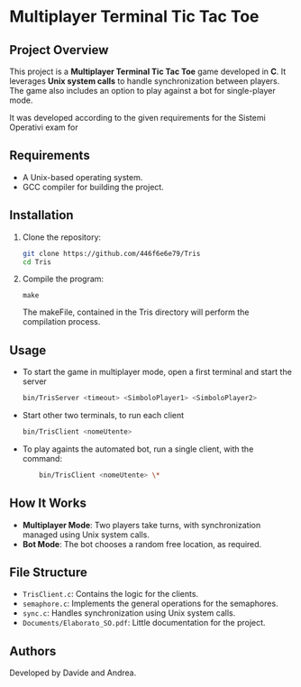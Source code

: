# Multiplayer Terminal Tic Tac Toe

## Project Overview
This project is a **Multiplayer Terminal Tic Tac Toe** game developed in **C**. It leverages **Unix system calls** to handle synchronization between players. The game also includes an option to play against a bot for single-player mode. 

It was developed according to the given requirements for the Sistemi Operativi exam for

## Requirements
- A Unix-based operating system.
- GCC compiler for building the project.

## Installation
1. Clone the repository:
    ```bash
    git clone https://github.com/446f6e6e79/Tris
    cd Tris
    ```
2. Compile the program:
    ```
    make
    ```
    The makeFile, contained in the Tris directory will perform the compilation process.

## Usage
- To start the game in multiplayer mode, open a first terminal and start the server
    ```bash
    bin/TrisServer <timeout> <SimboloPlayer1> <SimboloPlayer2>
    ```
- Start other two terminals, to run each client
    ```bash
    bin/TrisClient <nomeUtente>
    ```
- To play againts the automated bot, run a single client, with the command:
    ```bash
        bin/TrisClient <nomeUtente> \*
    ```

## How It Works
- **Multiplayer Mode**: Two players take turns, with synchronization managed using Unix system calls.
- **Bot Mode**: The bot chooses a random free location, as required.

## File Structure
- `TrisClient.c`: Contains the logic for the clients.
- `semaphore.c`: Implements the general operations for the semaphores.
- `sync.c`: Handles synchronization using Unix system calls.
- `Documents/Elaborato_SO.pdf`: Little documentation for the project.

## Authors
Developed by Davide and Andrea.  